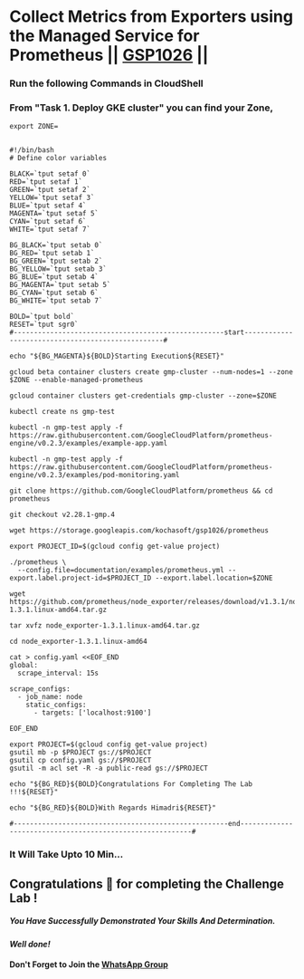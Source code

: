 # Collect Metrics from Exporters using the Managed Service for Prometheus || [GSP1026](https://www.cloudskillsboost.google/focuses/33340?parent=catalog) ||

### Run the following Commands in CloudShell

### From "Task 1. Deploy GKE cluster" you can find your Zone,
```
export ZONE=
```
```

#!/bin/bash
# Define color variables

BLACK=`tput setaf 0`
RED=`tput setaf 1`
GREEN=`tput setaf 2`
YELLOW=`tput setaf 3`
BLUE=`tput setaf 4`
MAGENTA=`tput setaf 5`
CYAN=`tput setaf 6`
WHITE=`tput setaf 7`

BG_BLACK=`tput setab 0`
BG_RED=`tput setab 1`
BG_GREEN=`tput setab 2`
BG_YELLOW=`tput setab 3`
BG_BLUE=`tput setab 4`
BG_MAGENTA=`tput setab 5`
BG_CYAN=`tput setab 6`
BG_WHITE=`tput setab 7`

BOLD=`tput bold`
RESET=`tput sgr0`
#----------------------------------------------------start--------------------------------------------------#

echo "${BG_MAGENTA}${BOLD}Starting Execution${RESET}"

gcloud beta container clusters create gmp-cluster --num-nodes=1 --zone $ZONE --enable-managed-prometheus

gcloud container clusters get-credentials gmp-cluster --zone=$ZONE

kubectl create ns gmp-test

kubectl -n gmp-test apply -f https://raw.githubusercontent.com/GoogleCloudPlatform/prometheus-engine/v0.2.3/examples/example-app.yaml

kubectl -n gmp-test apply -f https://raw.githubusercontent.com/GoogleCloudPlatform/prometheus-engine/v0.2.3/examples/pod-monitoring.yaml

git clone https://github.com/GoogleCloudPlatform/prometheus && cd prometheus

git checkout v2.28.1-gmp.4

wget https://storage.googleapis.com/kochasoft/gsp1026/prometheus

export PROJECT_ID=$(gcloud config get-value project)

./prometheus \
  --config.file=documentation/examples/prometheus.yml --export.label.project-id=$PROJECT_ID --export.label.location=$ZONE 

wget https://github.com/prometheus/node_exporter/releases/download/v1.3.1/node_exporter-1.3.1.linux-amd64.tar.gz

tar xvfz node_exporter-1.3.1.linux-amd64.tar.gz

cd node_exporter-1.3.1.linux-amd64

cat > config.yaml <<EOF_END
global:
  scrape_interval: 15s

scrape_configs:
  - job_name: node
    static_configs:
      - targets: ['localhost:9100']

EOF_END

export PROJECT=$(gcloud config get-value project)
gsutil mb -p $PROJECT gs://$PROJECT
gsutil cp config.yaml gs://$PROJECT
gsutil -m acl set -R -a public-read gs://$PROJECT

echo "${BG_RED}${BOLD}Congratulations For Completing The Lab !!!${RESET}"

echo "${BG_RED}${BOLD}With Regards Himadri${RESET}"

#-----------------------------------------------------end----------------------------------------------------------#

```
### It Will Take Upto 10 Min...

## Congratulations 🎉 for completing the Challenge Lab !

##### *You Have Successfully Demonstrated Your Skills And Determination.*

#### *Well done!*

#### Don't Forget to Join the [WhatsApp Group](https://chat.whatsapp.com/CcX9gXycV1lKmOjnZQCk7g) 

